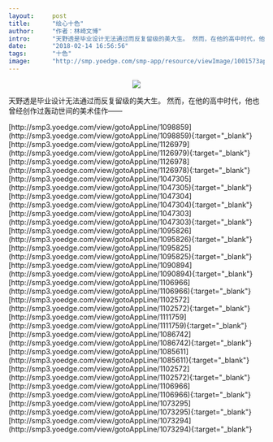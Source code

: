 ```yaml
---
layout:     post
title:      "绘心十色"
author:     "作者：林崎文博"
intro:      "天野透是毕业设计无法通过而反复留级的美大生。 然而，在他的高中时代，他也曾经创作过轰动世间的美术佳作——"
date:       "2018-02-14 16:56:56"
tags:       "十色"
image:      "http://smp.yoedge.com/smp-app/resource/viewImage/1001573appline.png"
---
```

<div style="text-align: center">
<p><img src="http://smp.yoedge.com/smp-app/resource/viewImage/1001573appline.png"/></p>
</div>
<p class="post-meta">
<span>天野透是毕业设计无法通过而反复留级的美大生。 然而，在他的高中时代，他也曾经创作过轰动世间的美术佳作——</span>
</p>
[http://smp3.yoedge.com/view/gotoAppLine/1098859](http://smp3.yoedge.com/view/gotoAppLine/1098859){:target="_blank"}
[http://smp3.yoedge.com/view/gotoAppLine/1126979](http://smp3.yoedge.com/view/gotoAppLine/1126979){:target="_blank"}
[http://smp3.yoedge.com/view/gotoAppLine/1126978](http://smp3.yoedge.com/view/gotoAppLine/1126978){:target="_blank"}
[http://smp3.yoedge.com/view/gotoAppLine/1047305](http://smp3.yoedge.com/view/gotoAppLine/1047305){:target="_blank"}
[http://smp3.yoedge.com/view/gotoAppLine/1047304](http://smp3.yoedge.com/view/gotoAppLine/1047304){:target="_blank"}
[http://smp3.yoedge.com/view/gotoAppLine/1047303](http://smp3.yoedge.com/view/gotoAppLine/1047303){:target="_blank"}
[http://smp3.yoedge.com/view/gotoAppLine/1095826](http://smp3.yoedge.com/view/gotoAppLine/1095826){:target="_blank"}
[http://smp3.yoedge.com/view/gotoAppLine/1095825](http://smp3.yoedge.com/view/gotoAppLine/1095825){:target="_blank"}
[http://smp3.yoedge.com/view/gotoAppLine/1090894](http://smp3.yoedge.com/view/gotoAppLine/1090894){:target="_blank"}
[http://smp3.yoedge.com/view/gotoAppLine/1106966](http://smp3.yoedge.com/view/gotoAppLine/1106966){:target="_blank"}
[http://smp3.yoedge.com/view/gotoAppLine/1102572](http://smp3.yoedge.com/view/gotoAppLine/1102572){:target="_blank"}
[http://smp3.yoedge.com/view/gotoAppLine/1111759](http://smp3.yoedge.com/view/gotoAppLine/1111759){:target="_blank"}
[http://smp3.yoedge.com/view/gotoAppLine/1086742](http://smp3.yoedge.com/view/gotoAppLine/1086742){:target="_blank"}
[http://smp3.yoedge.com/view/gotoAppLine/1085611](http://smp3.yoedge.com/view/gotoAppLine/1085611){:target="_blank"}
[http://smp3.yoedge.com/view/gotoAppLine/1102572](http://smp3.yoedge.com/view/gotoAppLine/1102572){:target="_blank"}
[http://smp3.yoedge.com/view/gotoAppLine/1106966](http://smp3.yoedge.com/view/gotoAppLine/1106966){:target="_blank"}
[http://smp3.yoedge.com/view/gotoAppLine/1073295](http://smp3.yoedge.com/view/gotoAppLine/1073295){:target="_blank"}
[http://smp3.yoedge.com/view/gotoAppLine/1073294](http://smp3.yoedge.com/view/gotoAppLine/1073294){:target="_blank"}


